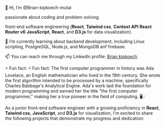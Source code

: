  👋 Hi, I’m @Brian-kipkoech-mutai

 passionate about coding and problem-solving.
 
 front-end software engineering (**React**, **Taiwind css**, **Context API** **React Router v6** **JavaScript**, **React**, and **D3.js** for data visualization).

🌱 I’m currently learning about backend development, including Linux scripting, PostgreSQL, Node.js, and MongoDB anf firebase.

📫 You can reach me through my LinkedIn profile: [Brian kipkoech](www.linkedin.com/in/brian-kipkoech-71b5b9248)

⚡ Fun fact: ⚡ Fun fact: The first computer programmer in history was Ada Lovelace, an English mathematician who lived in the 19th century. She wrote the first algorithm intended to be processed by a machine, specifically Charles Babbage's Analytical Engine. Ada's work laid the foundation for modern programming and earned her the title "the first computer programmer," making her a true pioneer in the field of computing. 🖥️💡


 As a junior front-end software engineer with a growing proficiency in **React**, **Taiwind css**, **JavaScript**,  and **D3.js** for visualization, I'm excited to share the following projects that demonstrate my progress and dedication:

 
